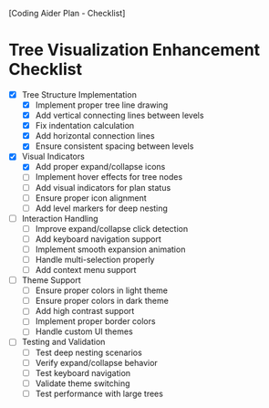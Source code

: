 [Coding Aider Plan - Checklist]

# Tree Visualization Enhancement Checklist

- [x] Tree Structure Implementation
    - [x] Implement proper tree line drawing
    - [x] Add vertical connecting lines between levels
    - [x] Fix indentation calculation
    - [x] Add horizontal connection lines
    - [x] Ensure consistent spacing between levels

- [x] Visual Indicators
    - [x] Add proper expand/collapse icons
    - [ ] Implement hover effects for tree nodes
    - [ ] Add visual indicators for plan status
    - [ ] Ensure proper icon alignment
    - [ ] Add level markers for deep nesting

- [ ] Interaction Handling
    - [ ] Improve expand/collapse click detection
    - [ ] Add keyboard navigation support
    - [ ] Implement smooth expansion animation
    - [ ] Handle multi-selection properly
    - [ ] Add context menu support

- [ ] Theme Support
    - [ ] Ensure proper colors in light theme
    - [ ] Ensure proper colors in dark theme
    - [ ] Add high contrast support
    - [ ] Implement proper border colors
    - [ ] Handle custom UI themes

- [ ] Testing and Validation
    - [ ] Test deep nesting scenarios
    - [ ] Verify expand/collapse behavior
    - [ ] Test keyboard navigation
    - [ ] Validate theme switching
    - [ ] Test performance with large trees
